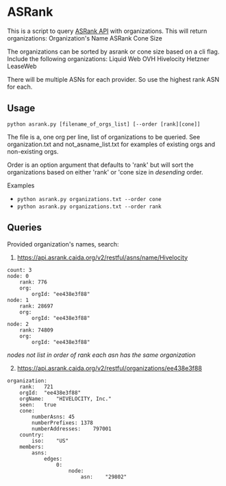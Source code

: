 # ASRank
This is a script to query [ASRank API](https://asrank.caida.org/) with organizations. This will return organizations:
    Organization's Name
    ASRank
    Cone Size

The organizations can be sorted by asrank or cone size based on a cli flag. Include the following organizations:
    Liquid Web
    OVH
    Hivelocity
    Hetzner
    LeaseWeb

There will be multiple ASNs for each provider. So use the highest rank ASN for each.


## Usage
`python asrank.py [filename_of_orgs_list] [--order [rank][cone]]`

The file is a, one org per line, list of organizations to be queried. See organization.txt and not_asname_list.txt for examples of existing orgs and non-existing orgs.

Order is an option argument that defaults to 'rank' but will sort the organizations based on either 'rank' or 'cone size in *desending* order.

Examples
* `python asrank.py organizations.txt --order cone`
* `python asrank.py organizations.txt --order rank`

## Queries
Provided organization's names, search:
1. https://api.asrank.caida.org/v2/restful/asns/name/Hivelocity

```
count: 3
node: 0
    rank: 776
    org:
        orgId: "ee438e3f88"
node: 1
    rank: 28697
    org:
        orgId: "ee438e3f88"
node: 2
    rank: 74809
    org:
        orgId: "ee438e3f88"
```

*nodes not list in order of rank*
*each asn has the same organization*

2. https://api.asrank.caida.org/v2/restful/organizations/ee438e3f88

```
organization:
    rank:	721
    orgId:	"ee438e3f88"
    orgName:	"HIVELOCITY, Inc."
    seen:	true
    cone:
        numberAsns:	45
        numberPrefixes:	1378
        numberAddresses:	797001
    country:
        iso:	"US"
    members:
        asns:
            edges:
                0:
                    node:
                        asn:	"29802"
```


